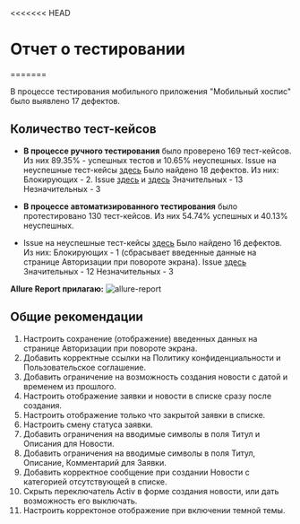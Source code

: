 <<<<<<< HEAD
# Отчет о тестировании
=======
                   
В процессе тестирования мобильного приложения "Мобильный хоспис" было выявлено 17 дефектов.

## Количество тест-кейсов

* **В процессе ручного тестирования** было проверено 169 тест-кейсов.
  Из них 89.35% - успешных тестов и 10.65% неуспешных.
  Issue на неуспешные тест-кейсы [здесь](https://github.com/KseniyaChepelevich/diplom/issues)
  Было найдено 18 дефектов. Из них:
  Блокирующих - 2. Issue [здесь](https://github.com/KseniyaChepelevich/diplom/issues/4) и [здесь](https://github.com/KseniyaChepelevich/diplom/issues/18)
  Значительных - 13
  Незначительных - 3

* **В процессе автоматизированного тестирования** было протестировано 130 тест-кейсов.
  Из них 54.74% успешных и 40.13% неуспешных.
* Issue на неуспешные тест-кейсы [здесь](https://github.com/KseniyaChepelevich/diplom/issues)
  Было найдено 16 дефектов. Из них:
  Блокирующих - 1 (сбрасывает введенные данные на странице Авторизации при повороте экрана). Issue [здесь](https://github.com/KseniyaChepelevich/diplom/issues/4)
  Значительных - 12
  Незначительных - 3

**Allure Report прилагаю:**
![allure-report](https://github.com/KseniyaChepelevich/diplom/tree/testing/allure-report)



## Общие рекомендации
1. Настроить сохранение (отображение) введенных данных на странице Авторизации при повороте экрана.
1. Добавить корректные ссылки на Политику конфиденциальности и Пользовательское соглашение.
1. Добавить ограничение на возможность создания новости с датой и временем из прошлого.
1. Настроить отображение заявки и новости в списке сразу после создания.
1. Настроить отображение только что закрытой заявки в списке.
1. Настроить смену статуса заявки.
1. Добавить ограничения на вводимые символы в поля Титул и Описания для Новости.
1. Добавить ограничения на вводимые символы в поля Титул, Описание, Комментарий для Заявки.
1. Добавить корректное сообщение при создании Новости с категорией отсутствующей в списке.
1. Скрыть переключатель Activ в форме создания новости, или дать возможность его выключать.
1. Настроить корректоное отображение при включении темной темы.